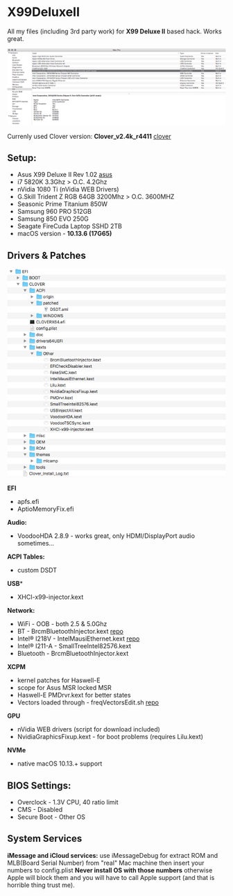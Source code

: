 # X99DeluxeII
All my files (including 3rd party work) for **X99 Deluxe II** based hack. Works great.

![Image of PCI](PCI.png)

Currenly used Clover version: **Clover_v2.4k_r4411** [clover](https://sourceforge.net/projects/cloverefiboot/)

## **Setup:**
- Asus X99 Deluxe II Rev 1.02 [asus](https://www.asus.com/us/Motherboards/X99-DELUXE-II/)
- i7 5820K 3.3Ghz > O.C. 4.2Ghz
- nVidia 1080 Ti (nVidia WEB Drivers)
- G.Skill Trident Z RGB 64GB 3200Mhz > O.C. 3600MHZ
- Seasonic Prime Titanium 850W
- Samsung 960 PRO 512GB
- Samsung 850 EVO 250G
- Seagate FireCuda Laptop SSHD 2TB
- macOS version - **10.13.6 (17G65)**

## **Drivers & Patches**

![Image of EFI](EFI.png)

**EFI**
- apfs.efi
- AptioMemoryFix.efi

**Audio:**
- VoodooHDA 2.8.9 - works great, only HDMI/DisplayPort audio sometimes...

**ACPI Tables:**
- custom DSDT

**USB***
- XHCI-x99-injector.kext

**Network:**
- WiFi - OOB - both 2.5 & 5.0Ghz
- BT - BrcmBluetoothInjector.kext [repo](https://github.com/the-darkvoid/BrcmPatchRAM)
- Intel® I218V - IntelMausiEthernet.kext [repo](https://github.com/Mieze/IntelMausiEthernet)
- Intel® I211-A - SmallTreeIntel82576.kext
- Bluetooth - BrcmBluetoothInjector.kext

**XCPM**
- kernel patches for Haswell-E
- scope for Asus MSR locked MSR
- Haswell-E PMDrvr.kext for better states
- Vectors loaded through - freqVectorsEdit.sh [repo](https://github.com/Piker-Alpha/freqVectorsEdit.sh)

**GPU**
- nVidia WEB drivers (script for download included)
- NvidiaGraphicsFixup.kext - for boot problems (requires Lilu.kext)

**NVMe**
- native macOS 10.13.+ support

## **BIOS Settings:**
- Overclock - 1.3V CPU, 40 ratio limit
- CMS - Disabled
- Secure Boot - Other OS

## **System Services**
**iMessage and iCloud services:**
use iMessageDebug for extract ROM and MLB(Board Serial Number) from
"real" Mac machine then insert your numbers to config.plist
**Never install OS with those numbers** otherwise Apple will block them
and you will have to call Apple support (and that is horrible thing trust me).
